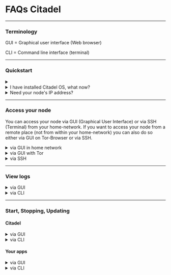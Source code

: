 # FAQs Citadel

---

### Terminology

GUI = Graphical user interface (Web browser)

CLI = Command line interface (terminal)

---

### Quickstart

<details><summary></summary>

</details>

<details>
  <summary>I have installed Citadel OS, what now?</summary>
  
  - Open any browser from any of your devices
  
  - Type in the address bar `citadel.local` OR your node IP address - for help see **Need your node's IP address?**
  
  - type in your password
  
  - enjoy Citadel
  
</details>

<details>
   <summary>Need your node's IP address?</summary>
  
  - Install Angry IP Scanner [here](https://angryip.org/)
  
  - Open Angry IP Scanner and press "Start"
  
  - Identify the IP address of your node looking at "Hostname" and "Ping" (keep in mind that Ethernet has lower ping than Wifi)
</details>

---

### Access your node
  
  You can access your node via GUI (Graphical User Interface) or via SSH (Terminal) from your home-network.
  If you want to access your node from a remote place (not from within your home-network) you can also do     so either via GUI on Tor-Browser or via SSH.
 
 <details><summary>via GUI in home network</summary>

  - Open any browser
  
  -  Type in the address bar `citadel.local` OR your node IP address - for help see **Need your node's IP address?**
  
  - type your password
</details>

 <details><summary>via GUI with Tor</summary>

  - Open the Tor browser
  
  -  Type in the address bar the `.onion address` of your node that you can find under "Settings"
  
  - type your password
</details>
 
 <details> <summary>via SSH</summary>
  
  - Open the Terminal on any device you want to use for SSH into your node

  - write `ssh -t [account_name]@[ip_address]`

      - replacing `[account_name]` with the name of the account you used when installing Citadel

      - replacing `[ip_address]` with the IP address of your node - for help see **Need your node's IP              address?**
 </details>

---

### View logs

<details><summary>via GUI</summary>
  - Open any Browser and log in into to your node - for help see **How to access your node?**
  
  - go to "Settings"
  
  - under "Troubleshooting" press "Start"
</details>

<details><summary>via CLI</summary>

  - SSH into your node - for help see **Access your node**
  
  - for detailed logs write `sudo ~/citadel/scripts/debug --upload --no-tor`
  
  There are several other options for citadel logs:
  - `cat ~/citadel/logs/karen.log`
  - `cat ~/citadel/logs/status-monitor.log`
  - `cat ~/citadel/logs/backup-monitor.log`
  
  And there are also application-specific logs.
  
  - `sudo docker logs --tail=100 lnbits-main-lnd-1`
  - `sudo docker logs --tail=100 lnd-service-1`
  - `sudo docker logs --tail=100 lnd-backup-1`
  - `sudo docker logs --tail=100 manager`
</details>

---

### Start, Stopping, Updating

#### Citadel
<details><summary>via GUI</summary>
  
- Open any Browser and log in into to your node - for help see **Access your node**
  
- go to "Settings"
  
- Updating: click "Check for updates", then "Install Now" if there are any updates

- Stopping: click "Shutdown" or "Restart"

</details>

<details><summary>via CLI</summary>
  
- SSH into your node - for help see **Access your node**
  
- Start: write `sudo ~/citadel/scripts/start`

- Stop: write `sudo ~/citadel/scripts/stop`
  
- Update: write `sudo ~/citadel/scripts/update/update --repo runcitadel/core#v0.2.2`
Make sure to replace the version with the one you want to install.
Note that it is recommended to update via GUI.
</details>

#### Your apps

<details><summary>via GUI</summary>
  
- Open any Browser and log in into to your node - for help see **Access your node**
  
- Installation: Go to "App Store" where you can find all compatible Apps for your Version of Citadel. Choose the app you want and click install and
copy the passwort shown in the right upper corner to open the app. All installed apps are also accessible from the menue "Apps"

- Updating: Go to "Apps" and click "Update"
  
- Deinstallation: Go to "Apps" and click "Edit", choose the App to deinstall and click "Uninstall"

</details>

<details><summary>via CLI</summary>
  
- SSH into your node - for help see **Access your node**
  
- Start: write `sudo ~/citadel/scripts/app start [app_name]`, replacing `[app_name]` with the name of the app you want to install, for example `lnbits`

- Stop: write `sudo ~/citadel/scripts/app stop lnbits`
  
- Update: write `sudo ~/citadel/scripts/app stop lnbits && sudo ~/citadel/scripts/app update && sudo ~/citadel/scripts/app start lnbits`
  
</details>
